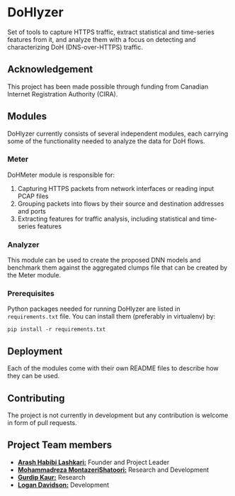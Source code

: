 # DoHlyzer
Set of tools to capture HTTPS traffic, extract statistical and time-series features from it, and analyze them with 
a focus on detecting and characterizing DoH (DNS-over-HTTPS) traffic. 

## Acknowledgement

This project has been made possible through funding from Canadian Internet Registration Authority (CIRA).

## Modules

DoHlyzer currently consists of several independent modules, each carrying some of the functionality needed to analyze
the data for DoH flows.

### Meter
DoHMeter module is responsible for:

1. Capturing HTTPS packets from network interfaces or reading input PCAP files
2. Grouping packets into flows by their source and destination addresses and ports
3. Extracting features for traffic analysis, including statistical and time-series features  

### Analyzer
This module can be used to create the proposed DNN models and benchmark them against the aggregated clumps file that can be created by the Meter module.

### Prerequisites

Python packages needed for running DoHlyzer are listed in `requirements.txt` file. You can install them 
(preferably in virtualenv) by:
```
pip install -r requirements.txt
```

## Deployment

Each of the modules come with their own README files to describe how they can be used.

## Contributing

The project is not currently in development but any contribution is welcome in form of pull requests.

## Project Team members

* [**Arash Habibi Lashkari:**](https://www.cs.unb.ca/~alashkar/) Founder and Project Leader
* [**Mohammadreza MontazeriShatoori:**](https://github.com/mr-montazeri) Research and Development
* [**Gurdip Kaur:**](https://www.linkedin.com/in/gurdip-kaur-738062164/) Research
* [**Logan Davidson:**](https://github.com/ladavids) Development
